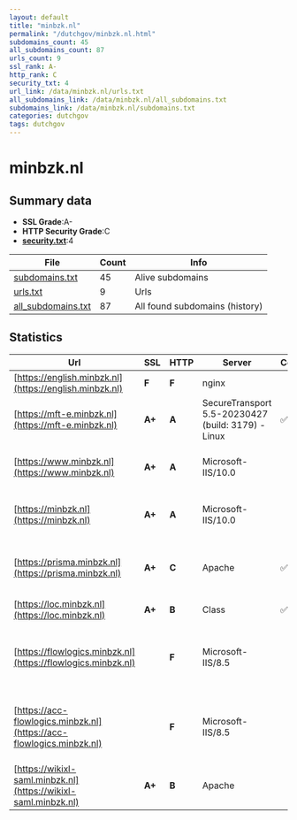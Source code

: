 ```yaml
---
layout: default
title: "minbzk.nl"
permalink: "/dutchgov/minbzk.nl.html"
subdomains_count: 45
all_subdomains_count: 87
urls_count: 9
ssl_rank: A-
http_rank: C
security_txt: 4
url_link: /data/minbzk.nl/urls.txt
all_subdomains_link: /data/minbzk.nl/all_subdomains.txt
subdomains_link: /data/minbzk.nl/subdomains.txt
categories: dutchgov
tags: dutchgov
---
```



# minbzk.nl
## Summary data


 - **SSL Grade**:A-
 - **HTTP Security Grade**:C
 - **[security.txt](https://www.digitaleoverheid.nl/nieuws/standaard-security-txt-nu-verplicht-voor-overheid/)**:4


| File       | Count | Info |
|------------|-------|------|
|[subdomains.txt](/DutchGovScope/data/minbzk.nl/subdomains.txt)|45|Alive subdomains|
|[urls.txt](/DutchGovScope/data/minbzk.nl/urls.txt)|9|Urls|
|[all_subdomains.txt](/DutchGovScope/data/minbzk.nl/all_subdomains.txt)|87|All found subdomains (history)|


## Statistics


| Url | SSL | HTTP | Server | Cookie | HSTS | CORS | CTO | CSP | XFO | XXP | RP |FP| Tech |Title |
|--------|-------|-------|------|------|------|------|------|------|------|------|------|------|------|------|
|[https://english.minbzk.nl](https://english.minbzk.nl)| **F**| **F**|nginx| | | | | | | | :white_check_mark: | |Nginx|403 Forbidden|
|[https://mft-e.minbzk.nl](https://mft-e.minbzk.nl)| **A+**| **A**|SecureTransport 5.5-20230427 (build: 3179) - Linux|:white_check_mark: |:white_check_mark: | | | :white_check_mark:| :white_check_mark: | :white_check_mark: | :white_check_mark: | |HSTS||
|[https://www.minbzk.nl](https://www.minbzk.nl)| **A+**| **A**|Microsoft-IIS/10.0| |:white_check_mark: | | |:warning: | :white_check_mark: | :white_check_mark: | :white_check_mark: | |HSTS IIS:10.0 Windows Server|Document Moved|
|[https://minbzk.nl](https://minbzk.nl)| **A+**| **A**|Microsoft-IIS/10.0| |:white_check_mark: | | |:warning: | :white_check_mark: | :white_check_mark: | :white_check_mark: | |HSTS IIS:10.0 Windows Server|Document Moved|
|[https://prisma.minbzk.nl](https://prisma.minbzk.nl)| **A+**| **C**|Apache|:white_check_mark: |:white_check_mark: | | | | :white_check_mark: | | :white_check_mark: | |Apache HTTP Server HSTS Varnish||
|[https://loc.minbzk.nl](https://loc.minbzk.nl)| **A+**| **B**|Class|:white_check_mark: |:white_check_mark: | | |:warning: | | :white_check_mark: | :white_check_mark: | |HSTS||
|[https://flowlogics.minbzk.nl](https://flowlogics.minbzk.nl)| | **F**|Microsoft-IIS/8.5| | | | | | | | :white_check_mark: | |Basic IIS:8.5 Microsoft ASP.NET Windows Server|401 - Unauthoriz...|
|[https://acc-flowlogics.minbzk.nl](https://acc-flowlogics.minbzk.nl)| | **F**|Microsoft-IIS/8.5| | | | | | | | :white_check_mark: | |Basic IIS:8.5 Microsoft ASP.NET Windows Server|401 - Unauthoriz...|
|[https://wikixl-saml.minbzk.nl](https://wikixl-saml.minbzk.nl)| **A+**| **B**|Apache| |:white_check_mark: | | | | :white_check_mark: | | :white_check_mark: | |Apache HTTP Server HSTS|Redirect|

